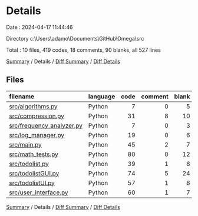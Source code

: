 # Details

Date : 2024-04-17 11:44:46

Directory c:\\Users\\adamo\\Documents\\GitHub\\Omega\\src

Total : 10 files,  419 codes, 18 comments, 90 blanks, all 527 lines

[Summary](results.md) / Details / [Diff Summary](diff.md) / [Diff Details](diff-details.md)

## Files
| filename | language | code | comment | blank | total |
| :--- | :--- | ---: | ---: | ---: | ---: |
| [src/algorithms.py](/src/algorithms.py) | Python | 7 | 0 | 5 | 12 |
| [src/compression.py](/src/compression.py) | Python | 31 | 8 | 10 | 49 |
| [src/frequency_analyzer.py](/src/frequency_analyzer.py) | Python | 7 | 0 | 3 | 10 |
| [src/log_manager.py](/src/log_manager.py) | Python | 19 | 0 | 6 | 25 |
| [src/main.py](/src/main.py) | Python | 45 | 2 | 7 | 54 |
| [src/math_tests.py](/src/math_tests.py) | Python | 80 | 0 | 12 | 92 |
| [src/todolist.py](/src/todolist.py) | Python | 39 | 1 | 8 | 48 |
| [src/todolistGUI.py](/src/todolistGUI.py) | Python | 74 | 5 | 24 | 103 |
| [src/todolistUI.py](/src/todolistUI.py) | Python | 57 | 1 | 8 | 66 |
| [src/user_interface.py](/src/user_interface.py) | Python | 60 | 1 | 7 | 68 |

[Summary](results.md) / Details / [Diff Summary](diff.md) / [Diff Details](diff-details.md)